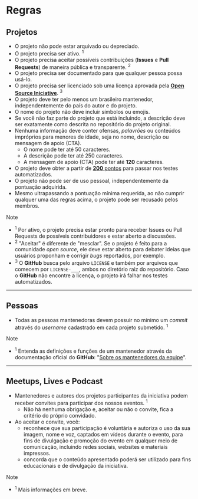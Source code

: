 # Regras

## Projetos

- O projeto não pode estar arquivado ou depreciado.
- O projeto precisa ser ativo. <sup>1</sup>
- O projeto precisa aceitar possíveis contribuições (**Issues** e **Pull Requests**) de maneira pública e transparente. <sup>2</sup>
- O projeto precisa ser documentado para que qualquer pessoa possa usá-lo.
- O projeto precisa ser licenciado sob uma licença aprovada pela [**Open Source Iniciative**](https://opensource.org/licenses). <sup>3</sup>
- O projeto deve ter pelo menos um brasileiro mantenedor, independentemente do país do autor e do projeto.
- O nome do projeto não deve incluir símbolos ou emojis.
- Se você não faz parte do projeto que está incluindo, a descrição deve ser exatamente como descrita no repositório do projeto original.
- Nenhuma informação deve conter ofensas, _palavrões_ ou conteúdos impróprios para menores de idade, seja no nome, descrição ou mensagem de apoio (CTA).
  - O nome pode ter até 50 caracteres.
  - A descrição pode ter até 250 caracteres.
  - A mensagem de apoio (CTA) pode ter até **120** caracteres.
- O projeto deve obter a partir de [**200** pontos](https://github.com/wellwelwel/awesomeyou/issues/4) para passar nos testes automatizados.
- O projeto não pode ser de uso pessoal, independentemente da pontuação adquirida.
- Mesmo ultrapassando a pontuação mínima requerida, ao não cumprir qualquer uma das regras acima, o projeto pode ser recusado pelos membros.

> [!NOTE]
>
> - <sup>1</sup> Por ativo, o projeto precisa estar pronto para receber Issues ou Pull Requests de possíveis contribuidores e estar aberto a discussões.
> - <sup>2</sup> "Aceitar" é diferente de "mesclar". Se o projeto é feito para a comunidade _open source_, ele deve estar aberto para debater ideias que usuários proponham e corrigir _bugs_ reportados, por exemplo.
> - <sup>3</sup> O **GitHub** busca pelo arquivo `LICENSE` e também por arquivos que comecem por `LICENSE-___`, ambos no diretório raiz do repositório. Caso o **GitHub** não encontre a licença, o projeto irá falhar nos testes automatizados.

---

## Pessoas

- Todas as pessoas mantenedoras devem possuir no mínimo um _commit_ através do _username_ cadastrado em cada projeto submetido. <sup>1</sup>

> [!NOTE]
>
> - <sup>1</sup> Entenda as definições e funções de um mantenedor através da documentação oficial do **GitHub**: "[Sobre os mantenedores da equipe](https://docs.github.com/pt/organizations/organizing-members-into-teams/assigning-the-team-maintainer-role-to-a-team-member#about-team-maintainers)".

---

## Meetups, Lives e Podcast

- Mantenedores e autores dos projetos participantes da iniciativa podem receber convites para participar dos nossos eventos. <sup>1</sup>
  - Não há nenhuma obrigação e, aceitar ou não o convite, fica a critério do próprio convidado.
- Ao aceitar o convite, você:
  - reconhece que sua participação é voluntária e autoriza o uso da sua imagem, nome e voz, captados em vídeos durante o evento, para fins de divulgação e promoção do evento em qualquer meio de comunicação, incluindo redes sociais, websites e materiais impressos.
  - concorda que o conteúdo apresentado poderá ser utilizado para fins educacionais e de divulgação da iniciativa.

> [!NOTE]
>
> - <sup>1</sup> Mais informações em breve.
